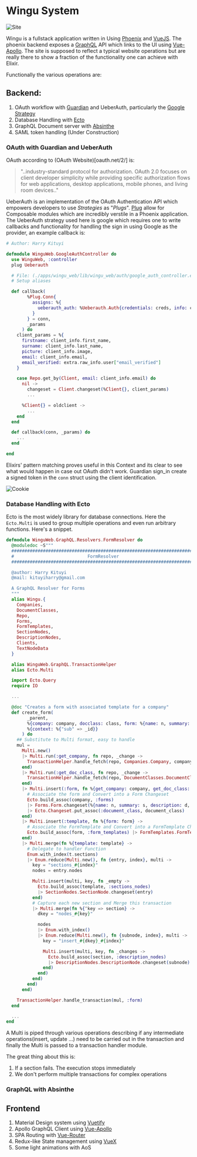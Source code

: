 # Wingu System

![Site](./extra/2020-06-29-21-31-32.mkv.gif "site")

Wingu is a fullstack application written in Using
[Phoenix](http://phoenixframework.org) and [VueJS](http://vuejs.org). The
phoenix backend exposes a [GraphQL](http://graphql.org) API which links to the
UI using [Vue-Apollo](https://github.com/vuejs/vue-apollo). The site is supposed
to reflect a typical website operations but are really there to show a fraction
of the functionality one can achieve with Elixir.

Functionally the various operations are:

## Backend:

  1. OAuth workflow with [Guardian](https://github.com/ueberauth/guardian) and
     UeberAuth, particularly the [Google Strategy](https://github.com/ueberauth/ueberauth_google)
  2. Database Handling with [Ecto](https://github.com/elixir-ecto/ecto)
  3. GraphQL Document server with [Absinthe](https://github.com/absinthe-graphql/absinthe)
  4. SAML token handling (Under Construction)

### OAuth with Guardian and UeberAuth

OAuth according to (OAuth Website)[oauth.net/2/] is:

>   "..industry-standard protocol  for authorization.  OAuth 2.0  focuses on
>  client developer simplicity while providing specific authorization flows
>  for web  applications, desktop  applications, mobile phones,  and living
>  room devices.."

UeberAuth is an implementation of the OAuth Authentication API which empowers
developers to use _Strategies_ as "*Plugs*". [Plug](https://github.com/elixir-plug/plug)
allow for Composable modules which are incredibly verstile in a Phoenix
application. The UeberAuth strategy used here is google which requires one to
write callbacks and functionality for handling the sign in using Google as the
provider, an example callback
is:

```elixir
# Author: Harry Kituyi

defmodule WinguWeb.GoogleAuthController do
  use WinguWeb, :controller
  plug Ueberauth

  # File: (./apps/wingu_web/lib/wingu_web/auth/google_auth_controller.ex)
  # Setup aliases

  def callback(
        %Plug.Conn{
          assigns: %{
            ueberauth_auth: %Ueberauth.Auth{credentials: creds, info: client_info, extra: extra}
          }
        } = conn,
        _params
      ) do
    client_params = %{
      firstname: client_info.first_name,
      surname: client_info.last_name,
      picture: client_info.image,
      email: client_info.email,
      email_verified: extra.raw_info.user["email_verified"]
    }

    case Repo.get_by(Client, email: client_info.email) do
      nil ->
        changeset = Client.changeset(%Client{}, client_params)
        ...

      %Client{} = oldclient ->
        ...
    end
  end

  def callback(conn, _params) do
    ...
  end

end
```

Elixirs' pattern matching proves useful in this Context and its clear to see
what would happen in case out OAuth didn't work. Guardian sign_in create
a signed token in the `conn` struct using the client identification.

![Cookie](./extra/Cerello_Cookie_Screenshot_20200629_211433.png "")

### Database Handling with Ecto

Ecto is the most widely library for database connections. Here the `Ecto.Multi`
is used to group multiple operations and even run arbitrary functions. Here's
a snippet.

```elixir
defmodule WinguWeb.GraphQL.Resolvers.FormResolver do
  @moduledoc ~S"""
  #######################################################################
  #                            FormResolver                             #
  #######################################################################

  @author: Harry Kituyi
  @mail: kituyiharry@gmail.com

  A GraphQL Resolver for Forms
  """
  alias Wingu.{
    Companies,
    DocumentClasses,
    Repo,
    Forms,
    FormTemplates,
    SectionNodes,
    DescriptionNodes,
    Clients,
    TextNodeData
  }

  alias WinguWeb.GraphQL.TransactionHelper
  alias Ecto.Multi

  import Ecto.Query
  require IO

  ...

  @doc "Creates a form with associated template for a company"
  def create_form(
        _parent,
        %{company: company, docclass: class, form: %{name: n, summary: s, description: d, template: t}},
        %{context: %{"sub" => _id}}
      ) do
    ## Substitute to Multi format, easy to handle
    mul =
      Multi.new()
      |> Multi.run(:get_company, fn repo, _change ->
        TransactionHelper.handle_fetch(repo, Companies.Company, company)
      end)
      |> Multi.run(:get_doc_class, fn repo, _change ->
        TransactionHelper.handle_fetch(repo, DocumentClasses.DocumentClass, class)
      end)
      |> Multi.insert(:form, fn %{get_company: company, get_doc_class: document_class} ->
        # Associate the form and Convert into a Form Changeset
        Ecto.build_assoc(company, :forms)
        |> Forms.Form.changeset(%{name: n, summary: s, description: d, document_class_id: class})
        |> Ecto.Changeset.put_assoc(:document_class, document_class)
      end)
      |> Multi.insert(:template, fn %{form: form} ->
        # Associate the FormTemplate and Convert into a FormTemplate Changeset
        Ecto.build_assoc(form, :form_templates) |> FormTemplates.FormTemplate.changeset(%{})
      end)
      |> Multi.merge(fn %{template: template} ->
        # Delegate to handler Function
        Enum.with_index(t.sections)
        |> Enum.reduce(Multi.new(), fn {entry, index}, multi ->
          key = "sections_#{index}"
          nodes = entry.nodes

          Multi.insert(multi, key, fn _empty ->
            Ecto.build_assoc(template, :sections_nodes)
            |> SectionNodes.SectionNode.changeset(entry)
          end)
          # Capture each new section and Merge this transaction
          |> Multi.merge(fn %{^key => section} ->
            dkey = "nodes_#{key}"

            nodes
            |> Enum.with_index()
            |> Enum.reduce(Multi.new(), fn {subnode, index}, multi ->
              key = "insert_#{dkey}_#{index}"

              Multi.insert(multi, key, fn _changes ->
                Ecto.build_assoc(section, :description_nodes)
                |> DescriptionNodes.DescriptionNode.changeset(subnode)
              end)
            end)
          end)
        end)
      end)

    TransactionHelper.handle_transaction(mul, :form)
  end

  ...
end
```

A Multi is  piped through various operations describing  if any intermediate
operations(insert, update ...) need to be carried out in the transaction and
finally the Multi is passed to a transaction handler module.

The great thing about this is:
  1. If a section fails. The execution stops immediately
  2. We don't perform multiple transactions for complex operations

### GraphQL with Absinthe




## Frontend

  1. Material Design system using [Vuetify](https://vuetifyjs.com/) 
  2. Apollo GraphQL Client using [Vue-Apollo](https://github.com/vuejs/vue-apollo)
  3. SPA Routing with [Vue-Router](https://router.vuejs.org/)
  4. Redux-like State management using [VueX](https://vuex.vuejs.org/)
  5. Some light animations with AoS
